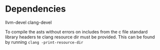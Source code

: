 # Dependencies
llvm-devel
clang-devel

To compile the asts without errors on includes from the c file standard library
headers te clang resource dir must be provided. This can be found by running
`clang -print-resource-dir`
